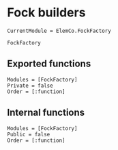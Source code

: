 # Fock builders

```@meta
CurrentModule = ElemCo.FockFactory
```

```@docs
FockFactory
```

## Exported functions

```@autodocs
Modules = [FockFactory]
Private = false
Order = [:function]
```

## Internal functions
```@autodocs
Modules = [FockFactory]
Public = false
Order = [:function]
```

